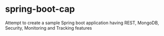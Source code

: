 # spring-boot-cap
Attempt to create a sample Spring boot application having REST, MongoDB, Security, Monitoring and Tracking features
